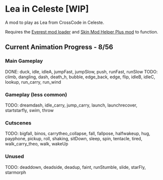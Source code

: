 # Lea in Celeste [WIP]
 A mod to play as Lea from CrossCode in Celeste.
 
 Requires the [Everest mod loader](https://everestapi.github.io/) and [Skin Mod Helper Plus mod](https://gamebanana.com/mods/473796) to function.
 
## Current Animation Progress - 8/56
### Main Gameplay
 DONE: duck, idle, idleA, jumpFast, jumpSlow, push, runFast, runSlow
 TODO: climb, dangling, dash, death_h, bubble, edge_back, edge, flip, idleB, idleC, lookup, run_carry, run_wind

### Gameplay (less common)
 TODO: dreamdash, idle_carry, jump_carry, launch, launchrecover, startstarfly, swim, throw
 
### Cutscenes
 TODO: bigfall, binos, carrytheo_collapse, fall, fallpose, halfwakeup, hug, payphone, pickup, roll, shaking, sitDown, sleep, spin, tentacle, tired, walk_carry_theo, walk, wakeUp
 
### Unused
 TODO: deaddown, deadside, deadup, faint, runStumble, slide, starFly, starmorph
